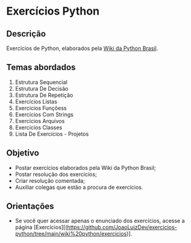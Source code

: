 # Exercícios Python

## Descrição
Exercícios de Python, elaborados pela [Wiki da Python Brasil](https://wiki.python.org.br/ListaDeExercicios).

## Temas abordados

1. Estrutura Sequencial
2. Estrutura De Decisão
3. Estrutura De Repetição
4. Exercícios Listas
5. Exercícios Funçõess
6. Exercícios Com Strings
7. Exercícios Arquivos
8. Exercícios Classes
9. Lista De Exercícios - Projetos

##  Objetivo
- Postar exercícios elaborados pela Wiki da Python Brasil;
- Postar resolução dos exercícios;
- Criar resolução comentada;
- Auxiliar colegas que estão a procura de exercícios.

## Orientações
- Se você quer acessar apenas o enunciado dos exercícios, acesse a página [Exercícios][(https://github.com/JoaoLuizDev/exercicios-python/tree/main/wiki%20python/exercicios)].
